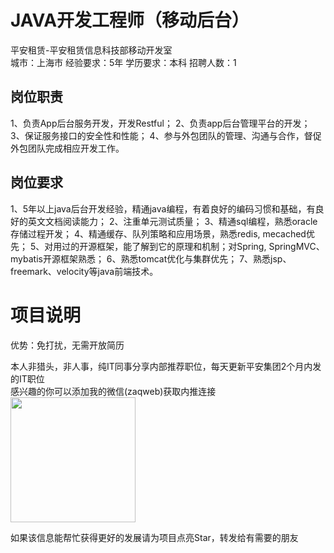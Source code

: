 # JAVA开发工程师（移动后台）
平安租赁-平安租赁信息科技部移动开发室  
城市：上海市 经验要求：5年 学历要求：本科  招聘人数：1

## 岗位职责
1、负责App后台服务开发，开发Restful；
 2、负责app后台管理平台的开发；
 3、保证服务接口的安全性和性能；
 4、参与外包团队的管理、沟通与合作，督促外包团队完成相应开发工作。

## 岗位要求
1、5年以上java后台开发经验，精通java编程，有着良好的编码习惯和基础，有良好的英文文档阅读能力；
 2、注重单元测试质量；
 3、精通sql编程，熟悉oracle存储过程开发；
 4、精通缓存、队列策略和应用场景，熟悉redis, mecached优先；
 5、对用过的开源框架，能了解到它的原理和机制；对Spring, SpringMVC、mybatis开源框架熟悉；
 6、熟悉tomcat优化与集群优先；
 7、熟悉jsp、freemark、velocity等java前端技术。

# 项目说明

优势：免打扰，无需开放简历

本人非猎头，非人事，纯IT同事分享内部推荐职位，每天更新平安集团2个月内发的IT职位  
感兴趣的你可以添加我的微信(zaqweb)获取内推连接  
<img src="https://github.com/zaqweb/PA-IT-JOBS/blob/master/WechatICode.jpeg"  height="200" width="200">

如果该信息能帮忙获得更好的发展请为项目点亮Star，转发给有需要的朋友




